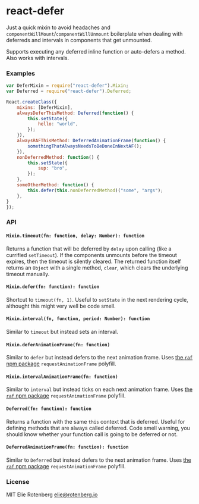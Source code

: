 react-defer
===========
Just a quick mixin to avoid headaches and `componentWillMount`/`componentWillUnmount` boilerplate when dealing with deferreds and intervals in components that get unmounted.

Supports executing any deferred inline function or auto-defers a method. Also works with intervals.

### Examples

```jsx
var DeferMixin = require("react-defer").Mixin;
var Deferred = require("react-defer").Deferred;

React.createClass({
	mixins: [DeferMixin],
	alwaysDeferThisMethod: Deferred(function() {
		this.setState({
			hello: "world",
		});
	}),
	alwaysRAFThisMethod: DeferredAnimationFrame(function() {
		somethingThatAlwaysNeedsToBeDoneInNextAF();
	}),
	nonDeferredMethod: function() {
		this.setState({
			sup: "bro",
		});
	},
	someOtherMethod: function() {
		this.defer(this.nonDeferredMethod)("some", "args");
	},
}
});
```


### API

#### `Mixin.timeout(fn: function, delay: Number): function`
Returns a function that will be deferred by `delay` upon calling (like a currified `setTimeout`).
If the components unmounts before the timeout expires, then the timeout is silently cleared.
The returned function itself returns an `Object` with a single method, `clear`, which clears the underlying timeout manually.

#### `Mixin.defer(fn: function): function`
Shortcut to `timeout(fn, 1)`. Useful to `setState` in the next rendering cycle, althought this might very well be code smell.

#### `Mixin.interval(fn, function, period: Number): function`
Similar to `timeout` but instead sets an interval.

#### `Mixin.deferAnimationFrame(fn: function)`
Similar to `defer` but instead defers to the next animation frame.
Uses [the `raf` npm package](https://www.npmjs.org/package/raf) `requestAnimationFrame` polyfill.

#### `Mixin.intervalAnimationFrame(fn: function)`
Similar to `interval` but instead ticks on each next animation frame.
Uses [the `raf` npm package](https://www.npmjs.org/package/raf) `requestAnimationFrame` polyfill.

#### `Deferred(fn: function): function`
Returns a function with the same `this` context that is deferred. Useful for defining methods that are always called deferred.
Code smell warning, you should know whether your function call is going to be deferred or not.

#### `DeferredAnimationFrame(fn: function): function`
Similar to `Deferred` but instead defers to the next animation frame.
Uses [the `raf` npm package](https://www.npmjs.org/package/raf) `requestAnimationFrame` polyfill.




### License
MIT Elie Rotenberg <elie@rotenberg.io>